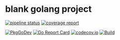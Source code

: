 # blank golang project

[![pipeline status](https://gitlab.com/egnd/cookbook/badges/master/pipeline.svg)](https://gitlab.com/egnd/cookbook/-/tree/master)
[![coverage report](https://gitlab.com/egnd/cookbook/badges/master/coverage.svg)](https://gitlab.com/egnd/cookbook/-/tree/master)

[![PkgGoDev](https://pkg.go.dev/badge/github.com/egnd/cookbook)](https://pkg.go.dev/github.com/egnd/cookbook?tab=doc)
[![Go Report Card](https://goreportcard.com/badge/github.com/egnd/cookbook)](https://goreportcard.com/report/github.com/egnd/cookbook)
[![codecov.io](https://codecov.io/github/egnd/cookbook/coverage.svg?branch=master)](https://codecov.io/gh/egnd/cookbook?branch=master)
[![Build](https://github.com/egnd/cookbook/workflows/Pipeline/badge.svg)](https://github.com/egnd/cookbook/actions?query=workflow%3APipeline)
